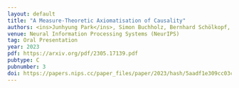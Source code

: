 ```yaml
---
layout: default
title: "A Measure-Theoretic Axiomatisation of Causality"
authors: <ins>Junhyung Park</ins>, Simon Buchholz, Bernhard Schölkopf, <ins>Krikamol Muandet</ins>
venue: Neural Information Processing Systems (NeurIPS)
tag: Oral Presentation
year: 2023
pdf: https://arxiv.org/pdf/2305.17139.pdf
pubtype: C
pubnumber: 3
doi: https://papers.nips.cc/paper_files/paper/2023/hash/5aadf1e309cc03cab3ec35afb7c9d0c8-Abstract-Conference.html
---
```

